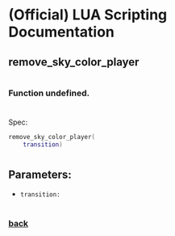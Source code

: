 
# (Official) LUA Scripting Documentation

## remove_sky_color_player
#
### Function undefined.
#
Spec:
```lua
remove_sky_color_player(
	transition)
```
#
## Parameters:
- `transition:` 
#  

### [back](../other)
